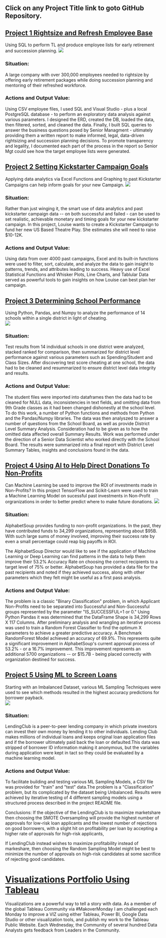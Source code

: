 ## Click on any Project Title link to goto GitHub Repository. 


## [Project 1 Rightsize and Refresh Employee Base](https://github.com/tcottrell321/Pewlett_Hackard_Analysis)
Using SQL to perform TL and produce employee lists for early retirement and succession planning.
![](/images/employees2.jpg)

### Situation:
A large company with over 300,000 employees needed to rightsize by offering early retirement packages while doing succession planning and mentoring of their refreshed workforce.  

### Actions and Output Value:
Using CSV employee files, I used SQL and Visual Studio - plus a local PostgreSQL database - to perform an exploratory data analysis against various parameters. I designed the ERD, created the DB, loaded the data, then filtered, sorted, and cleaned the data. Finally, I built SQL queries to answer the business questions posed by Senior Managment - ultimately providing them a written report to make informed, legal, data-driven rightsizing and succession planning decisions. To promote transparency and legality, I documented each part of the process in the report so Senior Mgt could see how the target employee lists were generated. 


## [Project 2 Setting Kickstarter Campaign Goals](https://github.com/tcottrell321/kickstarter-analysis)
Applying data analytics via Excel Functions and Graphing to past Kickstarter Campaigns can help inform goals for your new Campaign. 
![](/images/kickstarterlogo.JPG)

### Situation:
Rather than just winging it, the smart use of data analytics and past kickstarter campaign data -- on both successful and failed - can be used to set realistic, achievable monetary and timing goals for your new kickstarter campaign. In this project, Louise wants to create a Kickstarter Campaign to fund her new US Based Theatre Play. She estimates she will need to raise $10-12K. 

### Actions and Output Value:
Using data from over 4000 past campaigns, Excel and its built-in functions were used to filter, sort, calculate, and analyze the data to gain insight to patterns, trends, and attributes leading to success. Heavy use of Excel Statistical Functions and Whisker Plots, Line Charts, and Tablular Data served as powerful tools to gain insights on how Louise can best plan her campaign.  


## [Project 3 Determining School Performance](https://github.com/tcottrell321/school_district_analysis)
Using Python, Pandas, and Numpy to analyze the performance of 14 schools within a single district in light of cheating.  
![](/images/schooltesting1.jpg)
### Situation:
Test results from 14 individual schools in one district were analyzed, stacked ranked for comparison, then summarized for district level performance against various parameters such as Spending/Student and Class Sizes. After discovering test score cheating at one school, the data had to be cleaned and resummarized to ensure district level data integrity and results. 

### Actions and Output Value:  
The student files were imported into dataframes then the data had to be cleaned for NULL data, inconsistencies in text fields, and omitting data from 9th Grade classes as it had been changed dishonestly at the school level. To do this work, a number of Python functions and methods from Python and the Pandas/Numpy libraries. The data was then analyszed to answer a number of questions from the School Board, as well as provide District Level Summary Analysis. Consideration had to be given as to how the omitted data affected overall Summary Results. Work was performed under the direction of a Senior Data Scientist who worked directly with the School Board. 
The results were summarized into a final report with District Level Summary Tables, insights and conclusions found in the data. 

## [Project 4 Using AI to Help Direct Donations To Non-Profits](https://github.com/tcottrell321/AlphabetSoupChallenge)
Can Machine Learning be used to improve the ROI of investments made in Non-Profits? In this project TensorFlow and Scikit-Learn were used to train a Machine Learning Model on sucessful past investments in Non-Profit orgranizations in order to better predict where to make future donations. 
![](/images/ai.jpg)

### Situation:
AlphabetSoup provides funding to non-profit organizations. In the past, they have contributed funds to 34,299 organizations, representing about $95B. With such large sums of money involved, improving their success rate by even a small percentage could reap big payoffs in ROI. 

The AlphabetSoup Director would like to see if the application of Machine Learning or Deep Learning can find patterns in the data to help them improve their 53.2% Accuracy Rate on choosing the correct recipients to a target level of 75% or better. AlphabetSoup has provided a data file for the past recipients and noted if they achieved success, along with other parameters which they felt might be useful as a first pass analysis.

### Actions and Output Value:  
The problem is a classic "Binary Classification" problem, in which Applicant Non-Profits need to be separated into Successful and Non-Successful groups represented by the parameter "IS_SUCCESSFUL=1 or 0." Using Python Pandas it was determined that the DataFrame Shape is 34,299 Rows X 117 Columns. After preliminary analysis and wrangling an iterative process was used to train a Random Forest Classifier to find the optimum X parameters to achieve a greater predictive accuracy. A Benchmark RandomForest Model achieved an accuracy of 69.9%. This represents quite a significant improvement in AlphabetSoup's current approval process of 53.2% - or a 16.7% improvement. This improvement represents an additional 5700 organizations -- or $15.7B - being placed correctly with organization destined for success.

## [Project 5 Using ML to Screen Loans](https://github.com/tcottrell321/Loan_Application_Screener)
Starting with an Imbalanced Dataset, various ML Sampling Techniques were used to see which methods resulted in the highest accuracy predictions for borrower payback.   
![](/images/loans.png)

### Situation:
LendingClub is a peer-to-peer lending company in which private investors can invest their own money by lending it to other individuals. Lending Club makes millions of individual loans and keeps original loan application files and if the borrower ultimately paid back the loan or defaulted.This data was stripped of borrower ID information making it anonymous, but the variables during application were kept in tact so they could be evaluated by a machine learning model.

### Actions and Output Value:  
To facilitate building and testing various ML Sampling Models, a CSV file was provided for "train" and "test" data.The problem is a "Classification" problem, but its complicated by the dataset being Unbalanced. Results were achieved by iterative testing of 4 different sampling models using a structured process described in the project README file. 

Conclusions: If the objective of the LendingClub is to maximize marketshare then choosing the SMOTE Oversampling will provide the highest number of approvals for low-risk loan applicants and the lowest number of rejections on good borrowers, with a slight hit on profitability per loan by accepting a higher rate of approvals for high-risk applicants, 

If LendingClub instead wishes to maximize profitability instead of markeshare, then choosing the Random Sampling Model might be best to minimize the number of approvals on high-risk candidates at some sacrifice of rejecting good candidates.

# [Visualizations Portfolio Using Tableau](https://public.tableau.com/profile/thomas.cottrell#!/?newProfile=&activeTab=0)

Visualizations are a powerful way to tell a story with data. As a member of the global Tableau Community via #MakoverMonday I am challenged each Monday to improve a VIZ using either Tableau, Power BI, Google Data Studio or other visualization tools, and publish my work to the Tableau Public Website. Each Wednesday, the Community of several hundred Data Analysts gets feedback from Leaders in the Community. 

